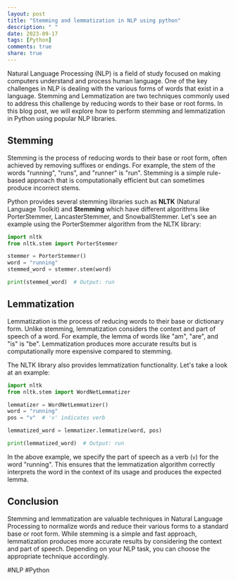 ```yaml
---
layout: post
title: "Stemming and lemmatization in NLP using python"
description: " "
date: 2023-09-17
tags: [Python]
comments: true
share: true
---
```


Natural Language Processing (NLP) is a field of study focused on making computers understand and process human language. One of the key challenges in NLP is dealing with the various forms of words that exist in a language. Stemming and Lemmatization are two techniques commonly used to address this challenge by reducing words to their base or root forms. In this blog post, we will explore how to perform stemming and lemmatization in Python using popular NLP libraries.

## Stemming
Stemming is the process of reducing words to their base or root form, often achieved by removing suffixes or endings. For example, the stem of the words "running", "runs", and "runner" is "run". Stemming is a simple rule-based approach that is computationally efficient but can sometimes produce incorrect stems.

Python provides several stemming libraries such as **NLTK** (Natural Language Toolkit) and **Stemming** which have different algorithms like PorterStemmer, LancasterStemmer, and SnowballStemmer. Let's see an example using the PorterStemmer algorithm from the NLTK library:

```python
import nltk
from nltk.stem import PorterStemmer

stemmer = PorterStemmer()
word = "running"
stemmed_word = stemmer.stem(word)

print(stemmed_word)  # Output: run
```

## Lemmatization
Lemmatization is the process of reducing words to their base or dictionary form. Unlike stemming, lemmatization considers the context and part of speech of a word. For example, the lemma of words like "am", "are", and "is" is "be". Lemmatization produces more accurate results but is computationally more expensive compared to stemming.

The NLTK library also provides lemmatization functionality. Let's take a look at an example:

```python
import nltk
from nltk.stem import WordNetLemmatizer

lemmatizer = WordNetLemmatizer()
word = "running"
pos = "v"  # 'v' indicates verb

lemmatized_word = lemmatizer.lemmatize(word, pos)

print(lemmatized_word)  # Output: run
```

In the above example, we specify the part of speech as a verb (`v`) for the word "running". This ensures that the lemmatization algorithm correctly interprets the word in the context of its usage and produces the expected lemma.

## Conclusion
Stemming and lemmatization are valuable techniques in Natural Language Processing to normalize words and reduce their various forms to a standard base or root form. While stemming is a simple and fast approach, lemmatization produces more accurate results by considering the context and part of speech. Depending on your NLP task, you can choose the appropriate technique accordingly.

#NLP #Python